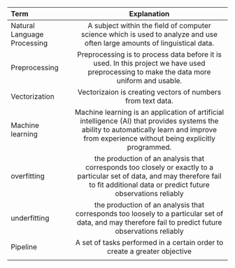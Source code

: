 | Term     | Explanation     |
| :------------- | :----------: |
|  Natural Language Processing | A subject within the field of computer science which is used to analyze and use often large amounts of linguistical data. |
| Preprocessing  | Preprocessing is to process data before it is used. In this project we have used preprocessing to make the data more uniform and usable. |
|Vectorization|Vectorizaion is creating vectors of numbers from text data.|
|Machine learning|Machine learning is an application of artificial intelligence (AI) that provides systems the ability to automatically learn and improve from experience without being explicitly programmed.|
|overfitting|the production of an analysis that corresponds too closely or exactly to a particular set of data, and may therefore fail to fit additional data or predict future observations reliably|
|underfitting|the production of an analysis that corresponds too loosely to a particular set of data, and may therefore fail to predict future observations reliably|
|Pipeline|A set of tasks performed in a certain order to create a greater objective|
|||